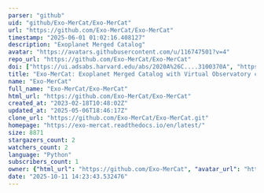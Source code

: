 ```yaml
---
parser: "github"
uid: "github/Exo-MerCat/Exo-MerCat"
url: "https://github.com/Exo-MerCat/Exo-MerCat"
timestamp: "2025-06-01 01:02:16.408127"
description: "Exoplanet Merged Catalog"
avatar: "https://avatars.githubusercontent.com/u/116747501?v=4"
repo_url: "https://github.com/Exo-MerCat/Exo-MerCat"
doi: ["https://ui.adsabs.harvard.edu/abs/2020A%26C....3100370A", "https://ui.adsabs.harvard.edu/abs/2025ascl.soft05010A/abstract"]
title: "Exo-MerCat: Exoplanet Merged Catalog with Virtual Observatory connection"
name: "Exo-MerCat"
full_name: "Exo-MerCat/Exo-MerCat"
html_url: "https://github.com/Exo-MerCat/Exo-MerCat"
created_at: "2023-02-18T10:48:02Z"
updated_at: "2025-05-06T18:46:17Z"
clone_url: "https://github.com/Exo-MerCat/Exo-MerCat.git"
homepage: "https://exo-mercat.readthedocs.io/en/latest/"
size: 8871
stargazers_count: 2
watchers_count: 2
language: "Python"
subscribers_count: 1
owner: {"html_url": "https://github.com/Exo-MerCat", "avatar_url": "https://avatars.githubusercontent.com/u/116747501?v=4", "login": "Exo-MerCat", "type": "Organization"}
date: "2025-10-11 14:23:43.532476"
---
```

